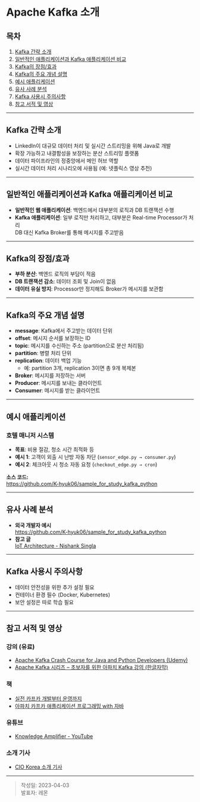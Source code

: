 # Apache Kafka 소개

## 목차

1. [Kafka 간략 소개](#kafka-간략-소개)  
2. [일반적인 애플리케이션과 Kafka 애플리케이션 비교](#일반적인-애플리케이션과-kafka-애플리케이션-비교)  
3. [Kafka의 장점/효과](#kafka의-장점효과)  
4. [Kafka의 주요 개념 설명](#kafka의-주요-개념-설명)  
5. [예시 애플리케이션](#예시-애플리케이션)  
6. [유사 사례 분석](#유사-사례-분석)  
7. [Kafka 사용시 주의사항](#kafka-사용시-주의사항)  
8. [참고 서적 및 영상](#참고-서적-및-영상)  

---

## Kafka 간략 소개

- LinkedIn이 대규모 데이터 처리 및 실시간 스트리밍을 위해 Java로 개발
- 확장 가능하고 내결함성을 보장하는 분산 스트리밍 플랫폼
- 데이터 파이프라인의 정중앙에서 메인 허브 역할
- 실시간 데이터 처리 시나리오에 사용됨 (예: 넷플릭스 영상 추천)

---

## 일반적인 애플리케이션과 Kafka 애플리케이션 비교

- **일반적인 웹 애플리케이션**: 백엔드에서 대부분의 로직과 DB 트랜잭션 수행
- **Kafka 애플리케이션**: 일부 로직만 처리하고, 대부분은 Real-time Processor가 처리  
  DB 대신 Kafka Broker를 통해 메시지를 주고받음

---

## Kafka의 장점/효과

- **부하 분산**: 백엔드 로직의 부담이 적음
- **DB 트랜잭션 감소**: 데이터 조회 및 Join이 없음
- **데이터 유실 방지**: Processor만 정지해도 Broker가 메시지를 보관함

---

## Kafka의 주요 개념 설명

- **message**: Kafka에서 주고받는 데이터 단위
- **offset**: 메시지 순서를 보장하는 ID
- **topic**: 메시지를 수신하는 주소 (partition으로 분산 처리됨)
- **partition**: 병렬 처리 단위
- **replication**: 데이터 백업 기능
  - 예: partition 3개, replication 3이면 총 9개 복제본
- **Broker**: 메시지를 저장하는 서버
- **Producer**: 메시지를 보내는 클라이언트
- **Consumer**: 메시지를 받는 클라이언트

---

## 예시 애플리케이션

### 호텔 매니저 시스템

- **목표**: 비용 절감, 청소 시간 최적화 등
- **예시 1**: 고객이 외출 시 난방 자동 차단 (`sensor_edge.py → consumer.py`)
- **예시 2**: 체크아웃 시 청소 자동 요청 (`checkout_edge.py → cron`)

**소스 코드:**  
https://github.com/K-hyuk06/sample_for_study_kafka_python

---

## 유사 사례 분석

- **외국 개발자 예시**  
  https://github.com/K-hyuk06/sample_for_study_kafka_python  
- **참고 글**  
  [IoT Architecture - Nishank Singla](https://www.linkedin.com/pulse/iot-architecture-nishank-singla)

---

## Kafka 사용시 주의사항

- 데이터 안전성을 위한 추가 설정 필요
- 컨테이너 환경 필수 (Docker, Kubernetes)
- 보안 설정은 따로 학습 필요

---

## 참고 서적 및 영상

### 강의 (유료)

- [Apache Kafka Crash Course for Java and Python Developers (Udemy)](https://www.udemy.com/course/apache-kafka-crash-course-for-java-and-python-developers/)
- [Apache Kafka 시리즈 – 초보자를 위한 아파치 Kafka 강의 (한글자막)](https://www.udemy.com/course/apache-kafka-korean/)

### 책

- [실전 카프카 개발부터 운영까지](http://www.yes24.com/Product/Goods/104410708)
- [아파치 카프카 애플리케이션 프로그래밍 with 자바](http://www.yes24.com/Product/Goods/99122569)

### 유튜브

- [Knowledge Amplifier - YouTube](https://www.youtube.com/@KnowledgeAmplifier1)

### 소개 기사

- [CIO Korea 소개 기사](https://www.ciokorea.com/news/227469)

---

> 작성일: 2023-04-03  
> 발표자: 레몬
